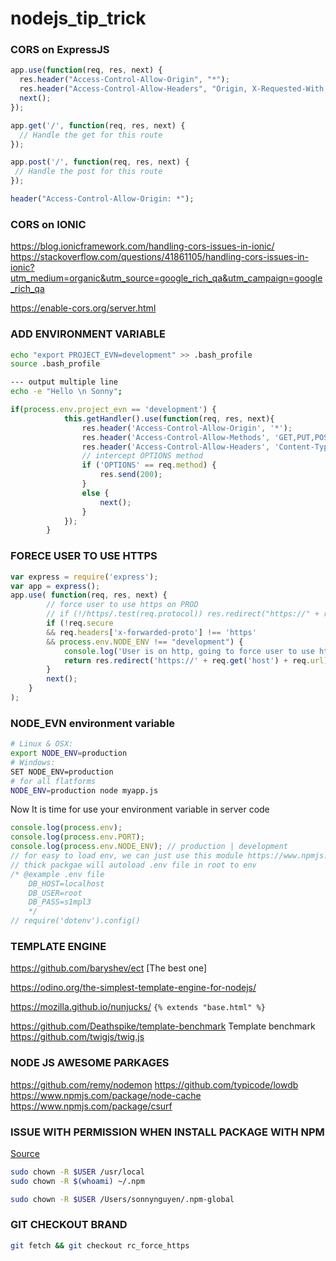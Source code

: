 # nodejs_tip_trick

### CORS on ExpressJS
```javascript
app.use(function(req, res, next) {
  res.header("Access-Control-Allow-Origin", "*");
  res.header("Access-Control-Allow-Headers", "Origin, X-Requested-With, Content-Type, Accept");
  next();
});

app.get('/', function(req, res, next) {
  // Handle the get for this route
});

app.post('/', function(req, res, next) {
 // Handle the post for this route
});

```
```php
header("Access-Control-Allow-Origin: *");
```
### CORS on IONIC
https://blog.ionicframework.com/handling-cors-issues-in-ionic/
https://stackoverflow.com/questions/41861105/handling-cors-issues-in-ionic?utm_medium=organic&utm_source=google_rich_qa&utm_campaign=google_rich_qa

https://enable-cors.org/server.html

### ADD ENVIRONMENT VARIABLE
```bash
echo "export PROJECT_EVN=development" >> .bash_profile
source .bash_profile

--- output multiple line
echo -e "Hello \n Sonny";
```

```js
if(process.env.project_evn == 'development') {
            this.getHandler().use(function(req, res, next){
                res.header('Access-Control-Allow-Origin', '*');
                res.header('Access-Control-Allow-Methods', 'GET,PUT,POST,DELETE,OPTIONS');
                res.header('Access-Control-Allow-Headers', 'Content-Type, Authorization, Content-Length, X-Requested-With');
                // intercept OPTIONS method
                if ('OPTIONS' == req.method) {
                    res.send(200);
                }
                else {
                    next();
                }
            });
        }

```
### FORECE USER TO USE HTTPS
```javascript
var express = require('express');
var app = express();
app.use( function(req, res, next) {
        // force user to use https on PROD
        // if (!/https/.test(req.protocol)) res.redirect("https://" + req.headers.host + req.url);
        if (!req.secure
        && req.headers['x-forwarded-proto'] !== 'https'
        && process.env.NODE_ENV !== "development") {
            console.log('User is on http, going to force user to use https!');
            return res.redirect('https://' + req.get('host') + req.url);
        }
        next();
    }
);
```
### NODE_EVN environment variable
```bash
# Linux & OSX:
export NODE_ENV=production
# Windows:
SET NODE_ENV=production
# for all flatforms
NODE_ENV=production node myapp.js
```
Now It is time for use your environment variable in server code
```javascript
console.log(process.env);
console.log(process.env.PORT);
console.log(process.env.NODE_ENV); // production | development
// for easy to load env, we can just use this module https://www.npmjs.com/package/dotenv
// thick packgae will autoload .env file in root to env
/* @example .env file
    DB_HOST=localhost
    DB_USER=root
    DB_PASS=s1mpl3
    */
// require('dotenv').config()
```
### TEMPLATE ENGINE

https://github.com/baryshev/ect [The best one]

https://odino.org/the-simplest-template-engine-for-nodejs/

https://mozilla.github.io/nunjucks/ `{% extends "base.html" %}`

https://github.com/Deathspike/template-benchmark Template benchmark
https://github.com/twigjs/twig.js

### NODE JS AWESOME PARKAGES
https://github.com/remy/nodemon
https://github.com/typicode/lowdb
https://www.npmjs.com/package/node-cache
https://www.npmjs.com/package/csurf

### ISSUE WITH PERMISSION WHEN INSTALL PACKAGE WITH NPM
<a href="https://docs.npmjs.com/getting-started/fixing-npm-permissions" target="_blank">Source</a>
```bash
sudo chown -R $USER /usr/local
sudo chown -R $(whoami) ~/.npm

sudo chown -R $USER /Users/sonnynguyen/.npm-global
```
### GIT CHECKOUT BRAND
```bash
git fetch && git checkout rc_force_https
```
